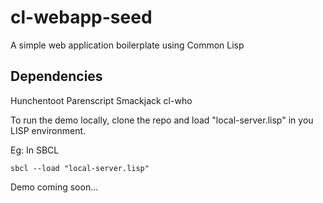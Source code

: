 # cl-webapp-seed
A simple web application boilerplate using Common Lisp 

## Dependencies
Hunchentoot
Parenscript
Smackjack
cl-who

To run the demo locally, clone the repo and load "local-server.lisp" in you LISP environment.

Eg: In SBCL
```
sbcl --load "local-server.lisp"
```

Demo
coming soon...
